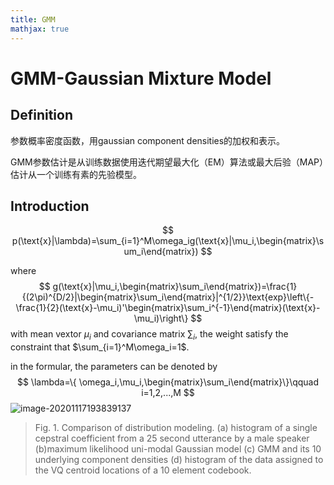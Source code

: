 ```yaml
---
title: GMM
mathjax: true
---
```




# GMM-Gaussian Mixture Model

## Definition

参数概率密度函数，用gaussian component densities的加权和表示。

GMM参数估计是从训练数据使用迭代期望最大化（EM）算法或最大后验（MAP）估计从一个训练有素的先验模型。

## Introduction

$$
p(\text{x}|\lambda)=\sum_{i=1}^M\omega_ig(\text{x}|\mu_i,\begin{matrix}\sum_i\end{matrix})
$$

where
$$
g(\text{x}|\mu_i,\begin{matrix}\sum_i\end{matrix})=\frac{1}{(2\pi)^{D/2}|\begin{matrix}\sum_i\end{matrix}|^{1/2}}\text{exp}\left\{-\frac{1}{2}(\text{x}-\mu_i)'\begin{matrix}\sum_i^{-1}\end{matrix}(\text{x}-\mu_i)\right\}
$$
with mean vextor $\mu_i$ and covariance matrix $\sum_i$, the weight satisfy the constraint that $\sum_{i=1}^M\omega_i=1$.

in the formular, the parameters can be denoted by
$$
\lambda=\{ \omega_i,\mu_i,\begin{matrix}\sum_i\end{matrix}\}\qquad i=1,2,...,M
$$
![image-20201117193839137](/picture/GMM/1.png)

> Fig. 1. Comparison of distribution modeling. (a) histogram of a single cepstral coefficient from a 25 second utterance by a male speaker (b)maximum likelihood uni-modal Gaussian model (c) GMM and its 10 underlying component densities (d) histogram of the data assigned to the VQ centroid locations of a 10 element codebook.

